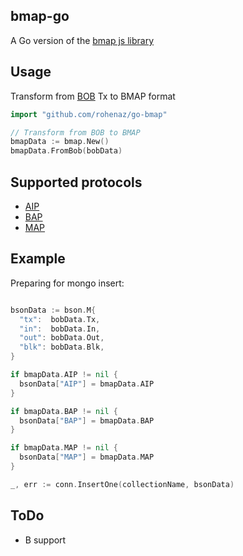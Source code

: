 ## bmap-go

A Go version of the [bmap js library](https://github.com/rohenaz/bmap/)

## Usage

Transform from [BOB](https://github.com/rohenaz/go-bob) Tx to BMAP format

```go
import "github.com/rohenaz/go-bmap"

// Transform from BOB to BMAP
bmapData := bmap.New()
bmapData.FromBob(bobData)
```

## Supported protocols

- [AIP](https://github.com/rohenaz/go-aip)
- [BAP](https://github.com/rohenaz/go-bap)
- [MAP](https://github.com/rohenaz/go-map)

## Example

Preparing for mongo insert:

```go

bsonData := bson.M{
  "tx":  bobData.Tx,
  "in":  bobData.In,
  "out": bobData.Out,
  "blk": bobData.Blk,
}

if bmapData.AIP != nil {
  bsonData["AIP"] = bmapData.AIP
}

if bmapData.BAP != nil {
  bsonData["BAP"] = bmapData.BAP
}

if bmapData.MAP != nil {
  bsonData["MAP"] = bmapData.MAP
}

_, err := conn.InsertOne(collectionName, bsonData)
```

## ToDo

- B support
